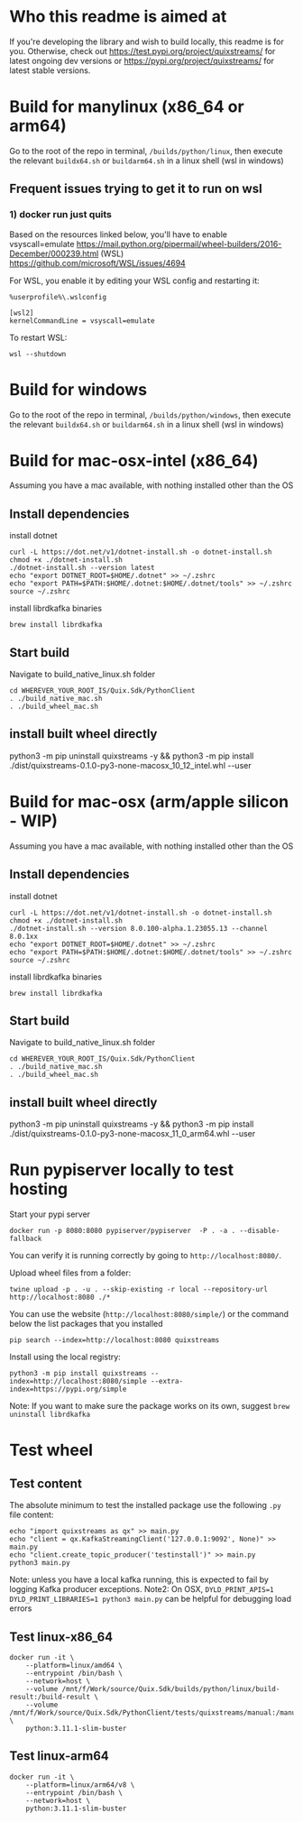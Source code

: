 # Who this readme is aimed at
If you're developing the library and wish to build locally, this readme is for you. Otherwise, check out 
https://test.pypi.org/project/quixstreams/ for latest ongoing dev versions or https://pypi.org/project/quixstreams/ for latest stable versions.

# Build for manylinux (x86_64 or arm64)
Go to the root of the repo in terminal, `/builds/python/linux`, then execute the relevant `buildx64.sh` or `buildarm64.sh` in a linux shell (wsl in windows)

## Frequent issues trying to get it to run on wsl

### 1) docker run just quits
Based on the resources linked below, you'll have to enable vsyscall=emulate
https://mail.python.org/pipermail/wheel-builders/2016-December/000239.html
(WSL) https://github.com/microsoft/WSL/issues/4694

For WSL, you enable it by editing your WSL config and restarting it:
```
%userprofile%\.wslconfig

[wsl2]
kernelCommandLine = vsyscall=emulate
```

To restart WSL:
```
wsl --shutdown
```

# Build for windows
Go to the root of the repo in terminal, `/builds/python/windows`, then execute the relevant `buildx64.sh` or `buildarm64.sh` in a linux shell (wsl in windows)

# Build for mac-osx-intel (x86_64)
Assuming you have a mac available, with nothing installed other than the OS

## Install dependencies
install dotnet
```
curl -L https://dot.net/v1/dotnet-install.sh -o dotnet-install.sh
chmod +x ./dotnet-install.sh
./dotnet-install.sh --version latest
echo "export DOTNET_ROOT=$HOME/.dotnet" >> ~/.zshrc
echo "export PATH=$PATH:$HOME/.dotnet:$HOME/.dotnet/tools" >> ~/.zshrc
source ~/.zshrc
```

install librdkafka binaries
```
brew install librdkafka
```

## Start build
Navigate to build_native_linux.sh folder 
```
cd WHEREVER_YOUR_ROOT_IS/Quix.Sdk/PythonClient
. ./build_native_mac.sh
. ./build_wheel_mac.sh
```

## install built wheel directly
python3 -m pip uninstall quixstreams -y && python3 -m pip install ./dist/quixstreams-0.1.0-py3-none-macosx_10_12_intel.whl --user

# Build for mac-osx (arm/apple silicon - WIP)
Assuming you have a mac available, with nothing installed other than the OS

## Install dependencies
install dotnet
```
curl -L https://dot.net/v1/dotnet-install.sh -o dotnet-install.sh
chmod +x ./dotnet-install.sh
./dotnet-install.sh --version 8.0.100-alpha.1.23055.13 --channel 8.0.1xx
echo "export DOTNET_ROOT=$HOME/.dotnet" >> ~/.zshrc
echo "export PATH=$PATH:$HOME/.dotnet:$HOME/.dotnet/tools" >> ~/.zshrc
source ~/.zshrc
```

install librdkafka binaries
```
brew install librdkafka
```

## Start build
Navigate to build_native_linux.sh folder 
```
cd WHEREVER_YOUR_ROOT_IS/Quix.Sdk/PythonClient
. ./build_native_mac.sh
. ./build_wheel_mac.sh

```

## install built wheel directly
python3 -m pip uninstall quixstreams -y && python3 -m pip install ./dist/quixstreams-0.1.0-py3-none-macosx_11_0_arm64.whl --user

# Run pypiserver locally to test hosting

Start your pypi server
```
docker run -p 8080:8080 pypiserver/pypiserver  -P . -a . --disable-fallback
```

You can verify it is running correctly by going to `http://localhost:8080/`.

Upload wheel files from a folder:
```
twine upload -p . -u . --skip-existing -r local --repository-url http://localhost:8080 ./*
```

You can use the website (`http://localhost:8080/simple/`) or the command below the list packages that you installed
```
pip search --index=http://localhost:8080 quixstreams
```

Install using the local registry:
```
python3 -m pip install quixstreams --index=http://localhost:8080/simple --extra-index=https://pypi.org/simple
```
Note: If you want to make sure the package works on its own, suggest `brew uninstall librdkafka`

# Test wheel

## Test content
The absolute minimum to test the installed package use the following `.py` file content:
```
echo "import quixstreams as qx" >> main.py
echo "client = qx.KafkaStreamingClient('127.0.0.1:9092', None)" >> main.py
echo "client.create_topic_producer('testinstall')" >> main.py
python3 main.py
```
Note: unless you have a local kafka running, this is expected to fail by logging Kafka producer exceptions.
Note2: On OSX, `DYLD_PRINT_APIS=1 DYLD_PRINT_LIBRARIES=1 python3 main.py` can be helpful for debugging load errors

## Test linux-x86_64
```
docker run -it \
    --platform=linux/amd64 \
    --entrypoint /bin/bash \
    --network=host \
    --volume /mnt/f/Work/source/Quix.Sdk/builds/python/linux/build-result:/build-result \
    --volume /mnt/f/Work/source/Quix.Sdk/PythonClient/tests/quixstreams/manual:/manual \
    python:3.11.1-slim-buster
```

## Test linux-arm64
```
docker run -it \
    --platform=linux/arm64/v8 \
    --entrypoint /bin/bash \
    --network=host \
    python:3.11.1-slim-buster
```